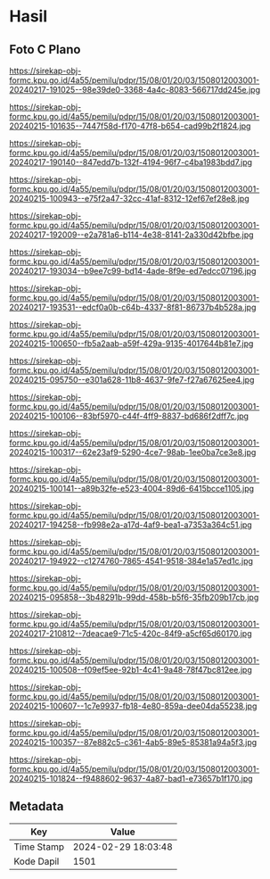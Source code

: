 # Hasil

## Foto C Plano

https://sirekap-obj-formc.kpu.go.id/4a55/pemilu/pdpr/15/08/01/20/03/1508012003001-20240217-191025--98e39de0-3368-4a4c-8083-566717dd245e.jpg

https://sirekap-obj-formc.kpu.go.id/4a55/pemilu/pdpr/15/08/01/20/03/1508012003001-20240215-101635--7447f58d-f170-47f8-b654-cad99b2f1824.jpg

https://sirekap-obj-formc.kpu.go.id/4a55/pemilu/pdpr/15/08/01/20/03/1508012003001-20240217-190140--847edd7b-132f-4194-96f7-c4ba1983bdd7.jpg

https://sirekap-obj-formc.kpu.go.id/4a55/pemilu/pdpr/15/08/01/20/03/1508012003001-20240215-100943--e75f2a47-32cc-41af-8312-12ef67ef28e8.jpg

https://sirekap-obj-formc.kpu.go.id/4a55/pemilu/pdpr/15/08/01/20/03/1508012003001-20240217-192009--e2a781a6-b114-4e38-8141-2a330d42bfbe.jpg

https://sirekap-obj-formc.kpu.go.id/4a55/pemilu/pdpr/15/08/01/20/03/1508012003001-20240217-193034--b9ee7c99-bd14-4ade-8f9e-ed7edcc07196.jpg

https://sirekap-obj-formc.kpu.go.id/4a55/pemilu/pdpr/15/08/01/20/03/1508012003001-20240217-193531--edcf0a0b-c64b-4337-8f81-86737b4b528a.jpg

https://sirekap-obj-formc.kpu.go.id/4a55/pemilu/pdpr/15/08/01/20/03/1508012003001-20240215-100650--fb5a2aab-a59f-429a-9135-4017644b81e7.jpg

https://sirekap-obj-formc.kpu.go.id/4a55/pemilu/pdpr/15/08/01/20/03/1508012003001-20240215-095750--e301a628-11b8-4637-9fe7-f27a67625ee4.jpg

https://sirekap-obj-formc.kpu.go.id/4a55/pemilu/pdpr/15/08/01/20/03/1508012003001-20240215-100106--83bf5970-c44f-4ff9-8837-bd686f2dff7c.jpg

https://sirekap-obj-formc.kpu.go.id/4a55/pemilu/pdpr/15/08/01/20/03/1508012003001-20240215-100317--62e23af9-5290-4ce7-98ab-1ee0ba7ce3e8.jpg

https://sirekap-obj-formc.kpu.go.id/4a55/pemilu/pdpr/15/08/01/20/03/1508012003001-20240215-100141--a89b32fe-e523-4004-89d6-6415bcce1105.jpg

https://sirekap-obj-formc.kpu.go.id/4a55/pemilu/pdpr/15/08/01/20/03/1508012003001-20240217-194258--fb998e2a-a17d-4af9-bea1-a7353a364c51.jpg

https://sirekap-obj-formc.kpu.go.id/4a55/pemilu/pdpr/15/08/01/20/03/1508012003001-20240217-194922--c1274760-7865-4541-9518-384e1a57ed1c.jpg

https://sirekap-obj-formc.kpu.go.id/4a55/pemilu/pdpr/15/08/01/20/03/1508012003001-20240215-095858--3b48291b-99dd-458b-b5f6-35fb209b17cb.jpg

https://sirekap-obj-formc.kpu.go.id/4a55/pemilu/pdpr/15/08/01/20/03/1508012003001-20240217-210812--7deacae9-71c5-420c-84f9-a5cf65d60170.jpg

https://sirekap-obj-formc.kpu.go.id/4a55/pemilu/pdpr/15/08/01/20/03/1508012003001-20240215-100508--f09ef5ee-92b1-4c41-9a48-78f47bc812ee.jpg

https://sirekap-obj-formc.kpu.go.id/4a55/pemilu/pdpr/15/08/01/20/03/1508012003001-20240215-100607--1c7e9937-fb18-4e80-859a-dee04da55238.jpg

https://sirekap-obj-formc.kpu.go.id/4a55/pemilu/pdpr/15/08/01/20/03/1508012003001-20240215-100357--87e882c5-c361-4ab5-89e5-85381a94a5f3.jpg

https://sirekap-obj-formc.kpu.go.id/4a55/pemilu/pdpr/15/08/01/20/03/1508012003001-20240215-101824--f9488602-9637-4a87-bad1-e73657b1f170.jpg


## Metadata

| Key        | Value               |
| ---------- | ------------------- |
| Time Stamp | 2024-02-29 18:03:48 |
| Kode Dapil | 1501                |



